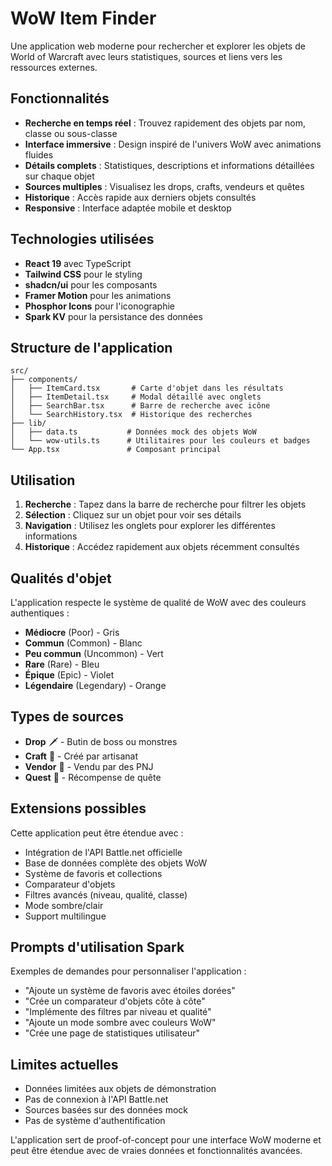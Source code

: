 # WoW Item Finder

Une application web moderne pour rechercher et explorer les objets de World of Warcraft avec leurs statistiques, sources et liens vers les ressources externes.

## Fonctionnalités

- **Recherche en temps réel** : Trouvez rapidement des objets par nom, classe ou sous-classe
- **Interface immersive** : Design inspiré de l'univers WoW avec animations fluides
- **Détails complets** : Statistiques, descriptions et informations détaillées sur chaque objet
- **Sources multiples** : Visualisez les drops, crafts, vendeurs et quêtes
- **Historique** : Accès rapide aux derniers objets consultés
- **Responsive** : Interface adaptée mobile et desktop

## Technologies utilisées

- **React 19** avec TypeScript
- **Tailwind CSS** pour le styling
- **shadcn/ui** pour les composants
- **Framer Motion** pour les animations
- **Phosphor Icons** pour l'iconographie
- **Spark KV** pour la persistance des données

## Structure de l'application

```
src/
├── components/
│   ├── ItemCard.tsx       # Carte d'objet dans les résultats
│   ├── ItemDetail.tsx     # Modal détaillé avec onglets
│   ├── SearchBar.tsx      # Barre de recherche avec icône
│   └── SearchHistory.tsx  # Historique des recherches
├── lib/
│   ├── data.ts           # Données mock des objets WoW
│   └── wow-utils.ts      # Utilitaires pour les couleurs et badges
└── App.tsx               # Composant principal
```

## Utilisation

1. **Recherche** : Tapez dans la barre de recherche pour filtrer les objets
2. **Sélection** : Cliquez sur un objet pour voir ses détails
3. **Navigation** : Utilisez les onglets pour explorer les différentes informations
4. **Historique** : Accédez rapidement aux objets récemment consultés

## Qualités d'objet

L'application respecte le système de qualité de WoW avec des couleurs authentiques :

- **Médiocre** (Poor) - Gris
- **Commun** (Common) - Blanc  
- **Peu commun** (Uncommon) - Vert
- **Rare** (Rare) - Bleu
- **Épique** (Epic) - Violet
- **Légendaire** (Legendary) - Orange

## Types de sources

- **Drop** 🗡️ - Butin de boss ou monstres
- **Craft** 🔨 - Créé par artisanat
- **Vendor** 🛒 - Vendu par des PNJ
- **Quest** 📜 - Récompense de quête

## Extensions possibles

Cette application peut être étendue avec :

- Intégration de l'API Battle.net officielle
- Base de données complète des objets WoW
- Système de favoris et collections
- Comparateur d'objets
- Filtres avancés (niveau, qualité, classe)
- Mode sombre/clair
- Support multilingue

## Prompts d'utilisation Spark

Exemples de demandes pour personnaliser l'application :

- "Ajoute un système de favoris avec étoiles dorées"
- "Crée un comparateur d'objets côte à côte"
- "Implémente des filtres par niveau et qualité"
- "Ajoute un mode sombre avec couleurs WoW"
- "Crée une page de statistiques utilisateur"

## Limites actuelles

- Données limitées aux objets de démonstration
- Pas de connexion à l'API Battle.net
- Sources basées sur des données mock
- Pas de système d'authentification

L'application sert de proof-of-concept pour une interface WoW moderne et peut être étendue avec de vraies données et fonctionnalités avancées.